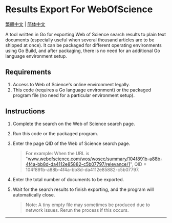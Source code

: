 # Results Export For WebOfScience
[繁體中文](README_zhTW.md) | [简体中文](README_zhCN.md)

A tool written in Go for exporting Web of Science search results to plain text documents (especially useful when several thousand articles are to be shipped at once). It can be packaged for different operating environments using Go Build, and after packaging, there is no need for an additional Go language environment setup.

## Requirements

1. Access to Web of Science's online environment legally.
2. This code (requires a Go language environment) or the packaged program file (no need for a particular environment setup).

## Instructions

1. Complete the search on the Web of Science search page.

2. Run this code or the packaged program.

3. Enter the page QID of the Web of Science search page.

    > For example: When the URL is "www.webofscience.com/wos/woscc/summary/104f891b-a88b-4f4a-bb8d-da4112e85882-c5b07797/relevance/1", QID = 104f891b-a88b-4f4a-bb8d-da4112e85882-c5b07797.

4. Enter the total number of documents to be exported.

5. Wait for the search results to finish exporting, and the program will automatically close.

    > Note: A tiny empty file may sometimes be produced due to network issues. Rerun the process if this occurs.

---
